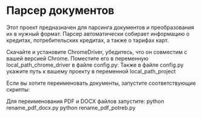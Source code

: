 # Парсер документов

Этот проект предназначен для парсинга документов и преобразования их в нужный формат. Парсер автоматически собирает информацию о кредитах, потребительских кредитах, а также о тарифах карт.

Скачайте и установите ChromeDriver, убедитесь, что он совместим с вашей версией Chrome. Поместите его в переменную local_path_chrome_driver в файле config.py:
Также в файле config.py укажите путь к вашему проекту в переменной local_path_project

Если вы хотите переименовать документы, запустите соответствующие скрипты:

Для переименования PDF и DOCX файлов запустите:
python rename_pdf_docx.py
python rename_pdf_potreb.py
